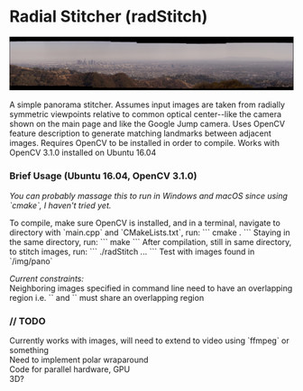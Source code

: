 # Radial Stitcher (radStitch)

<img src="../img/doc/panorama.jpg" alt="Banner" width="900px"/>

A simple panorama stitcher. Assumes input images are taken from radially symmetric viewpoints relative to common optical center--like the camera shown on the main page and like the Google Jump camera. Uses OpenCV feature description to generate matching landmarks between adjacent images. Requires OpenCV to be installed in order to compile. Works with OpenCV 3.1.0 installed on Ubuntu 16.04

<h3> Brief Usage (Ubuntu 16.04, OpenCV 3.1.0)</h3>
<i> You can probably massage this to run in Windows and macOS since using `cmake`, I haven't tried yet.</i>
<p>
To compile, make sure OpenCV is installed, and in a terminal, navigate to directory with `main.cpp` and `CMakeLists.txt`, run:
```
cmake .
```
Staying in the same directory, run:
```
make
```
After compilation, still in same directory, to stitch images, run:
```
./radStitch <image1> <image2> ... <imageN>
```
Test with images found in `/img/pano`
<p>
<i>Current constraints:</i>
<br>
Neighboring images specified in command line need to have an overlapping region i.e. `<imageK>` and `<imageK+1>` must share an overlapping region

<h3> // TODO </h3>
Currently works with images, will need to extend to video using `ffmpeg` or something
<br>
Need to implement polar wraparound
<br>
Code for parallel hardware, GPU
<br>
3D?
